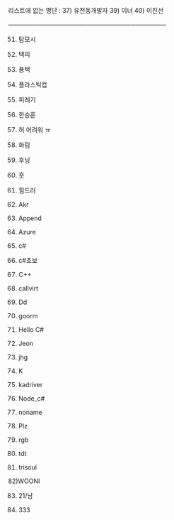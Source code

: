 리스트에 없는 명단 :
37) 유천동개발자
39) 이너
40) 이진선

────────────────────────────────────

51) 탐모시

52) 택피

53) 푱택

54) 플라스틱컵

55) 피레기

56) 한승훈

57) 허 어려워 ㅠ

58) 화림

59) 후닝

60) 훗

61) 힘드러

62) Akr

63) Append

64) Azure

65) c#

66) c#초보

67) C++

68) callvirt

69) Dd

70) goorm

71) Hello C#

72) Jeon

73) jhg

74) K

75) kadriver

76) Node_c#

77) noname

78) Plz

79) rgb

80) tdt

81) trisoul

82)WOONI

83) 21/남

84) 333

